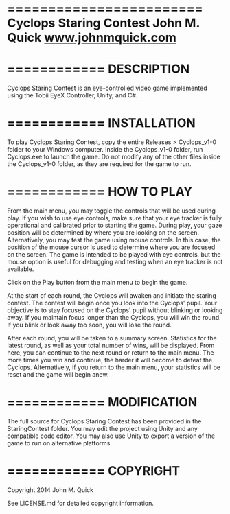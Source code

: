 ========================
Cyclops Staring Contest 
John M. Quick 
www.johnmquick.com
========================

============
DESCRIPTION
============

Cyclops Staring Contest is an eye-controlled video game implemented using the Tobii EyeX Controller, Unity, and C#.

============
INSTALLATION
============

To play Cyclops Staring Contest, copy the entire Releases > Cyclops_v1-0 folder to your Windows computer. Inside the Cyclops_v1-0 folder, run Cyclops.exe to launch the game. Do not modify any of the other files inside the Cyclops_v1-0 folder, as they are required for the game to run. 

============
HOW TO PLAY
============

From the main menu, you may toggle the controls that will be used during play. If you wish to use eye controls, make sure that your eye tracker is fully operational and calibrated prior to starting the game. During play, your gaze position will be determined by where you are looking on the screen. Alternatively, you may test the game using mouse controls. In this case, the position of the mouse cursor is used to determine where you are focused on the screen. The game is intended to be played with eye controls, but the mouse option is useful for debugging and testing when an eye tracker is not available. 

Click on the Play button from the main menu to begin the game. 

At the start of each round, the Cyclops will awaken and initiate the staring contest. The contest will begin once you look into the Cyclops' pupil. Your objective is to stay focused on the Cyclops' pupil without blinking or looking away. If you maintain focus longer than the Cyclops, you will win the round. If you blink or look away too soon, you will lose the round.

After each round, you will be taken to a summary screen. Statistics for the latest round, as well as your total number of wins, will be displayed. From here, you can continue to the next round or return to the main menu. The more times you win and continue, the harder it will become to defeat the Cyclops. Alternatively, if you return to the main menu, your statistics will be reset and the game will begin anew.

============
MODIFICATION
============

The full source for Cyclops Staring Contest has been provided in the StaringContest folder. You may edit the project using Unity and any compatible code editor. You may also use Unity to export a version of the game to run on alternative platforms. 

============
COPYRIGHT
============

Copyright 2014 John M. Quick

See LICENSE.md for detailed copyright information.
